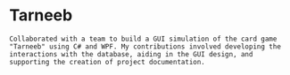 # Tarneeb
	Collaborated with a team to build a GUI simulation of the card game "Tarneeb" using C# and WPF. My contributions involved developing the interactions with the database, aiding in the GUI design, and supporting the creation of project documentation.
